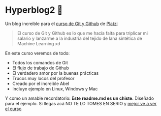 # Hyperblog2 💚
Un blog increible para el [curso de Git y Github](https://platzi.com/cursos/gitgithub/ "curso de Git y Github") de [Platzi](https://platzi.com/ "Platzi")
> El curso de Git y Github es lo que me hacía falta para triplicar mi salario y lanzarme a la industria del tejido de lana sintética de Machine Learning
> xd

En este curso veremos de todo:
- Todos los comandos de Git
- El flujo de trabajo de Github
- El verdadero amor por la buenas prácticas
- Trucos muy locos del profesor
- Creado por el increible Abel
- Incluye ejemplo en Linux, Windows y Mac

Y como un amable recordatorio: **Este readme.md es un chiste**. Diseñado para el ejemplo. Si llegas acá NO TE LO TOMES EN SERIO y [mejor ve a ver el curso](https://platzi.com/cursos/gitgithub/ "mejor ve a ver el curso")